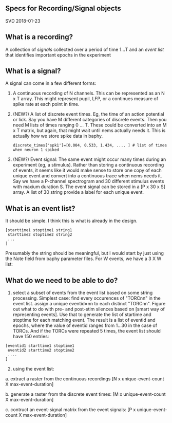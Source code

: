## Specs for Recording/Signal objects

SVD 2018-01-23

## What is a recording?

A collection of *signals* collected over a period of time 1...T and an *event list* that identifies important epochs in the experiment

## What is a signal?

A signal can come in a few different forms:

1. A continuous recording of N channels. This can be represented as an N x T array. This might represent pupil, LFP, or a continues  measure of spike rate at each point in time.

2. (NEW?) A list of discrete event times. Eg, the time of an action potential or lick. Say you have M different categories of discrete events. Then you need M lists of times ranging 0 ... T. These could be converted into an M x T matrix, but again, that might wait until nems actually needs it. This is actually how we store spike data in baphy.
   ```discrete_times['lick']=[0.43, 1.3, 1.4, 1.55, ... ]   # list of times when the animal licked
   discrete_times['spk1']=[0.004, 0.533, 1.434, .... ] # list of times when neuron 1 spiked
   ```
   
3. (NEW?) Event signal: The same event might occur many times during an experiment (eg, a stimulus). Rather than storing a continuous recording of events, it seems like it would make sense to store one copy of each unique event and convert into a continuous trace when nems needs it. Say we have a P-channel spectrogram and 30 different stimulus events with maxium duration S.  The event signal can be stored in a [P x 30 x S] array.  A list of 30 string provide a label for each unique event.

## What is an event list?

It should be simple. I think this is what is already in the design.
```
[starttime1 stoptime1 string1
 starttime2 stoptime2 string2
 ...
]
```
Presumably the string should be meaningful, but I would start by just using the Note field from baphy parameter files. For W events, we have a 3 X W list:


## What do we need to be able to do?

1. select a subset of events from the event list based on some string processing. Simplest case: find every occurences of "TORCnn" in the event list. assign a unique eventid=nn to each distinct "TORCnn". Figure out what to do with pre- and post-stim silences based on [smart way of representing events]. Use that to generate the list of startime and stoptime for each matching event. The result is a list of eventid and epochs, where the value of eventid ranges from 1...30 in the case of TORCs. And if the TORCs were repeated 5 times, the event list should have 150 entries:
```
[eventid1 starttime1 stoptime1
 eventid2 starttime2 stoptime2
 ....
]
```

2. using the event list:

  a. extract a raster from the continuous recordings [N x unique-event-count X max-event-duration]

  b. generate a raster from the discrete event times: [M x unique-event-count X max-event-duration]
 
  c. contruct an event-signal matrix from the event signals: [P x unique-event-count X max-event-duration]





